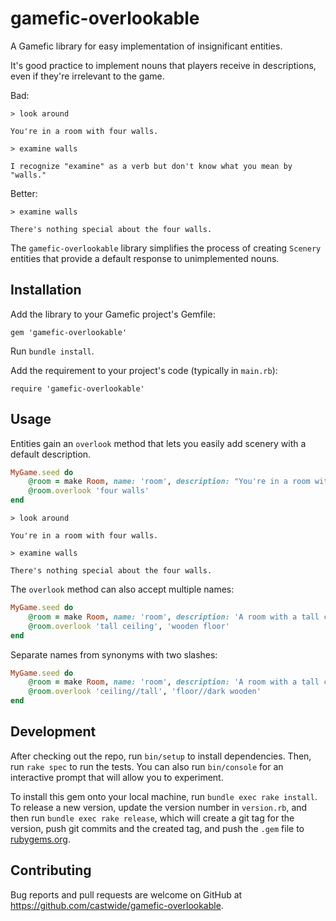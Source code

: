 # gamefic-overlookable

A Gamefic library for easy implementation of insignificant entities.

It's good practice to implement nouns that players receive in descriptions, even if they're irrelevant to the game.

Bad:

    > look around

    You're in a room with four walls.

    > examine walls

    I recognize "examine" as a verb but don't know what you mean by "walls."

Better:

    > examine walls

    There's nothing special about the four walls.

The `gamefic-overlookable` library simplifies the process of creating `Scenery` entities that provide a default response to unimplemented nouns.

## Installation

Add the library to your Gamefic project's Gemfile:

```
gem 'gamefic-overlookable'
```

Run `bundle install`.

Add the requirement to your project's code (typically in `main.rb`):

```
require 'gamefic-overlookable'
```

## Usage

Entities gain an `overlook` method that lets you easily add scenery with a default description.

```ruby
MyGame.seed do
    @room = make Room, name: 'room', description: "You're in a room with four walls."
    @room.overlook 'four walls'
end
```

    > look around

    You're in a room with four walls.

    > examine walls

    There's nothing special about the four walls.

The `overlook` method can also accept multiple names:

```ruby
MyGame.seed do
    @room = make Room, name: 'room', description: 'A room with a tall ceiling and a wooden floor.'
    @room.overlook 'tall ceiling', 'wooden floor'
end
```

Separate names from synonyms with two slashes:

```ruby
MyGame.seed do
    @room = make Room, name: 'room', description: 'A room with a tall ceiling and a dark wooden floor.'
    @room.overlook 'ceiling//tall', 'floor//dark wooden'
end
```

## Development

After checking out the repo, run `bin/setup` to install dependencies. Then, run `rake spec` to run the tests. You can also run `bin/console` for an interactive prompt that will allow you to experiment.

To install this gem onto your local machine, run `bundle exec rake install`. To release a new version, update the version number in `version.rb`, and then run `bundle exec rake release`, which will create a git tag for the version, push git commits and the created tag, and push the `.gem` file to [rubygems.org](https://rubygems.org).

## Contributing

Bug reports and pull requests are welcome on GitHub at https://github.com/castwide/gamefic-overlookable.
